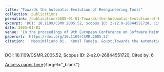 ```yaml
---
title: "Towards the Automatic Evolution of Reengineering Tools"
collection: publications
permalink: /publication/2005-01-01-Towards-the-Automatic-Evolution-of-Reengineering-Tools
excerpt: 'DOI: 10.1109/CSMR.2005.52, Scopus ID: 2-s2.0-26844551720, Cited by: 6'
date: 2005-01-01
venue: 'In the proceedings of 9th European Conference on Software Maintenance and Reengineering (CSMR 2005), 21-23 March 2005, Manchester, UK, Proceedings'
paperurl: 'https://doi.org/10.1109/CSMR.2005.52'
citation: ' Massimiliano Di,  Kunal Taneja, &quot;Towards the Automatic Evolution of Reengineering Tools.&quot; In the proceedings of 9th European Conference on Software Maintenance and Reengineering (CSMR 2005), 21-23 March 2005, Manchester, UK, Proceedings, 2005.'
---
```

DOI: 10.1109/CSMR.2005.52, Scopus ID: 2-s2.0-26844551720, Cited by: 6

[Access paper here](https://doi.org/10.1109/CSMR.2005.52){:target="_blank"}
